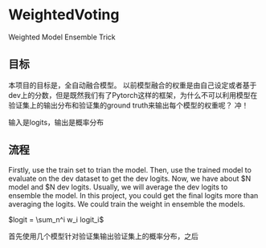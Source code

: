 <script src="https://cdn.mathjax.org/mathjax/latest/MathJax.js?config=TeX-AMS-MML_HTMLorMML" type="text/javascript"></script>
<script type="text/x-mathjax-config">
  MathJax.Hub.Config({
    tex2jax: {
      inlineMath: [ ['$','$'], ["\\(","\\)"] ],
      processEscapes: true
    }
  });
</script>
# WeightedVoting
Weighted Model Ensemble Trick

## 目标

本项目的目标是，全自动融合模型。 以前模型融合的权重是由自己设定或者基于dev上的分数，但是既然我们有了Pytorch这样的框架，为什么不可以利用模型在验证集上的输出分布和验证集的ground truth来输出每个模型的权重呢？ 冲！


输入是logits，输出是概率分布


## 流程

Firstly, use the train set to trian the model. Then, use the trained model to evaluate on the dev dataset to get the dev logits. Now, we have about $N model and $N dev logits. Usually, we will average the dev logits to ensemble the model. In this project, you could get the final logits more than averaging the logits. We could train the weight in ensemble the models.

$logit = \sum_n^i w_i logit_i$


首先使用几个模型针对验证集输出验证集上的概率分布，之后
